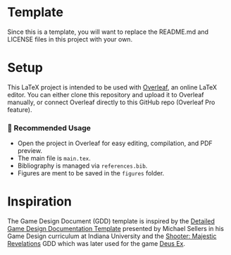 # Template
Since this is a template, you will want to replace the README.md and LICENSE files in this project with your own.

# Setup
This LaTeX project is intended to be used with [Overleaf](https://www.overleaf.com), an online LaTeX editor. You can either clone this repository and upload it to Overleaf manually, or connect Overleaf directly to this GitHub repo (Overleaf Pro feature).

### 🔧 Recommended Usage

- Open the project in Overleaf for easy editing, compilation, and PDF preview.
- The main file is `main.tex`.
- Bibliography is managed via `references.bib`.
- Figures are ment to be saved in the `figures` folder.

# Inspiration
The Game Design Document (GDD) template is inspired by the [Detailed Game Design Documentation Template](https://drive.google.com/file/d/17-51Uwxqle3DZVleir6OhDlWA_aerw5g/view) presented by Michael Sellers in his Game Design curriculum at Indiana University and the [Shooter: Majestic Revelations](https://archive.org/details/DeusExDesignDoc11081997/mode/2up) GDD which was later used for the game [Deus Ex](https://deusex.fandom.com/wiki/Shooter:_Majestic_Revelations#External_links).
